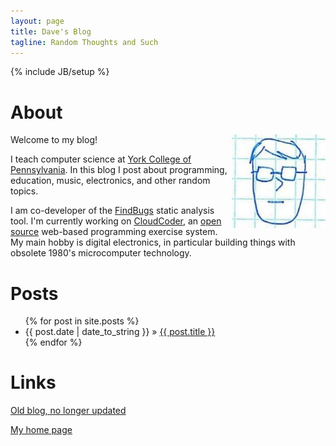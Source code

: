 ```yaml
---
layout: page
title: Dave's Blog
tagline: Random Thoughts and Such
---
```

{% include JB/setup %}

# About

<img style="float: right; width: 150px;" src="img/selfPortrait.jpg" alt="Self portrait" />

Welcome to my blog!

I teach computer science at [York College of Pennsylvania](http://www.ycp.edu).
In this blog I post about programming, education, music, electronics, and other random
topics.

I am co-developer of the [FindBugs](http://findbugs.sourceforge.net) static
analysis tool.  I'm currently working on [CloudCoder](http://cloudcoder.org),
an [open source](http://github.com/daveho/CloudCoder) web-based programming exercise system.
My main hobby is digital electronics, in particular building things
with obsolete 1980's microcomputer technology.

# Posts

<ul class="posts">
  {% for post in site.posts %}
    <li><span>{{ post.date | date_to_string }}</span> &raquo; <a href="{{ BASE_PATH }}{{ post.url }}">{{ post.title }}</a></li>
  {% endfor %}
</ul>

# Links

[Old blog, no longer updated](http://fullofleaves.blogspot.com/)

[My home page](http://faculty.ycp.edu/~dhovemey)
